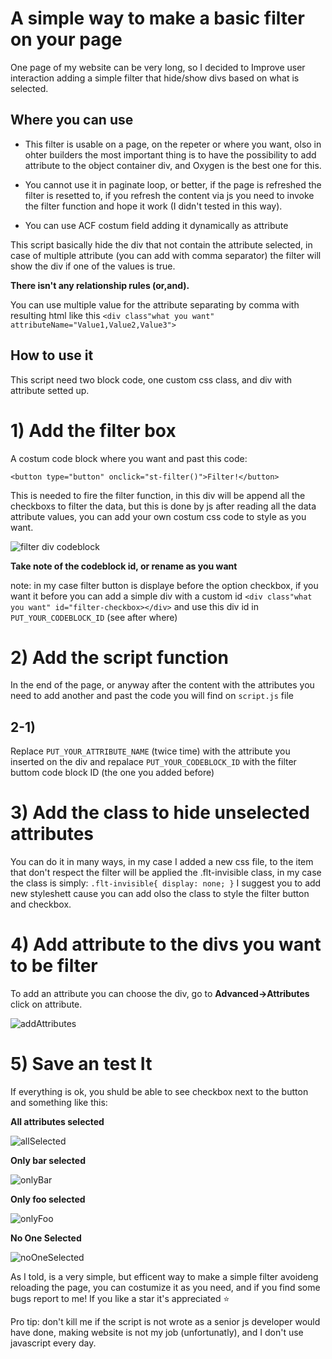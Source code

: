 # A simple way to make a basic filter on your page


One page of my website can be very long, so I decided to Improve user interaction adding a simple filter that hide/show divs based on what is selected.


## Where you can use

- This filter is usable on a page, on the repeter or where you want, olso in ohter builders the most important thing is to have the possibility to add attribute to the object container div, and Oxygen is the best one for this.

- You cannot use it in paginate loop, or better, if the page is refreshed the filter is resetted to, if you refresh the content via js you need to invoke the filter function and hope it work (I didn't tested in this way).

- You can use ACF costum field adding it dynamically as attribute

This script basically hide the div that not contain the attribute selected, in case of multiple attribute (you can add with comma separator) the filter will show the div if one of the values is true.

**There isn't any relationship rules (or,and).**

You can use multiple value for the attribute separating by comma with resulting html like this `<div class"what you want" attributeName="Value1,Value2,Value3">`


## How to use it

This script need two block code, one custom css class, and div with attribute setted up.

# 1) Add the filter box

A costum code block where you want and past this code:

`<button type="button" onclick="st-filter()">Filter!</button>`

This is needed to fire the filter function, in this div will be append all the checkboxs to filter the data, but this is done by js after reading all the data attribute values, you can add your own costum css code to style as you want.

![filter div codeblock](https://user-images.githubusercontent.com/92517402/183067878-1686016a-3d74-4d1e-b870-4e796abe025d.png)

**Take note of the codeblock id, or rename as you want**

note: in my case filter button is displaye before the option checkbox, if you want it before you can add a simple div with a custom id `<div class"what you want" id="filter-checkbox></div>` and use this div id in `PUT_YOUR_CODEBLOCK_ID` (see after where)

# 2) Add the script function

In the end of the page, or anyway after the content with the attributes you need to add another and past the code you will find on `script.js` file

## 2-1)

Replace `PUT_YOUR_ATTRIBUTE_NAME` (twice time) with the attribute you inserted on the div and 
repalace `PUT_YOUR_CODEBLOCK_ID` with the filter buttom code block ID (the one you added before)


# 3) Add the class to hide unselected attributes

You can do it in many ways, in my case I added a new css file, to the item that don't respect the filter will be applied the .flt-invisible class, in my case the class is simply:
`
.flt-invisible{
	display: none;
}
`
I suggest you to add new styleshett cause you can add olso the class to style the filter button and checkbox.

# 4) Add attribute to the divs you want to be filter

To add an attribute you can choose the div, go to **Advanced->Attributes** click on attribute.

![addAttributes](https://user-images.githubusercontent.com/92517402/183071290-973dc5ba-c86c-4c98-b2e5-fb2497bb9202.jpg)


# 5) Save an test It

If everything is ok, you shuld be able to see checkbox next to the button and something like this:

**All attributes selected**

![allSelected](https://user-images.githubusercontent.com/92517402/183073626-6bbe9b4b-6a03-4dde-9303-09b882812d29.jpg)

**Only bar selected**

![onlyBar](https://user-images.githubusercontent.com/92517402/183073875-b3715027-80bb-4700-9aab-a6302b9f3aac.jpg)

**Only foo selected**

![onlyFoo](https://user-images.githubusercontent.com/92517402/183074006-c2114d0c-9689-4910-ab7c-d0a3e0a4a5b7.jpg)

**No One Selected**

![noOneSelected](https://user-images.githubusercontent.com/92517402/183074132-2c76bdee-8fb5-4661-976e-264331751f75.jpg)


As I told, is a very simple, but efficent way to make a simple filter avoideng reloading the page, you can costumize it as you need, and if you find some bugs report to me! If you like a star it's appreciated ⭐

Pro tip: don't kill me if the script is not wrote as a senior js developer would have done, making website is not my job (unfortunatly), and I don't use javascript every day.
